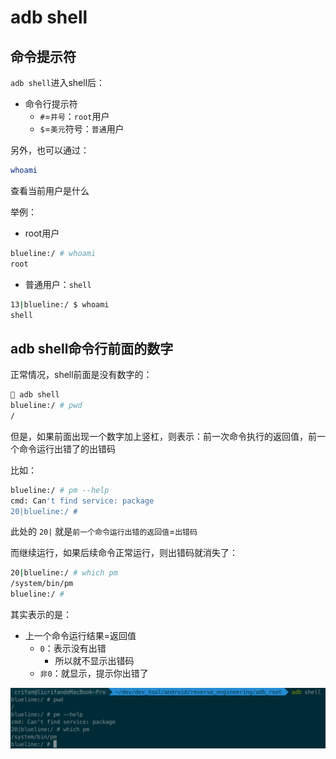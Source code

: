 # adb shell

## 命令提示符

`adb shell`进入shell后：

* 命令行提示符
  * `#`=`井号`：`root`用户
  * `$`=`美元`符号：`普通`用户

另外，也可以通过：

```bash
whoami
```

查看当前用户是什么

举例：

* root用户

```bash
blueline:/ # whoami
root
```

* 普通用户：`shell`

```bash
13|blueline:/ $ whoami
shell
```

## adb shell命令行前面的数字

正常情况，shell前面是没有数字的：

```bash
 adb shell
blueline:/ # pwd
/
```

但是，如果前面出现一个数字加上竖杠，则表示：前一次命令执行的返回值，前一个命令运行出错了的出错码

比如：

```bash
blueline:/ # pm --help
cmd: Can't find service: package
20|blueline:/ #
```

此处的 `20|` 就是`前一个命令运行出错的返回值`=`出错码`

而继续运行，如果后续命令正常运行，则出错码就消失了：

```bash
20|blueline:/ # which pm
/system/bin/pm
blueline:/ #
```

其实表示的是：

* 上一个命令运行结果=返回值
  * `0`：表示没有出错
    * 所以就不显示出错码
  * `非0`：就显示，提示你出错了

![adb_shell_prefix_number](../assets/img/adb_shell_prefix_number.png)
